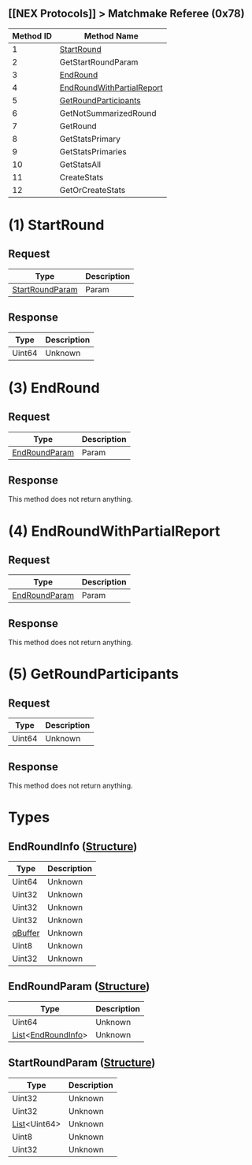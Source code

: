 ## [[NEX Protocols]] > Matchmake Referee (0x78)

| Method ID | Method Name |
| --- | --- |
| 1 | [StartRound](#1-startround) |
| 2 | GetStartRoundParam |
| 3 | [EndRound](#3-endround) |
| 4 | [EndRoundWithPartialReport](#4-endroundwithpartialreport) |
| 5 | [GetRoundParticipants](#5-getroundparticipants) |
| 6 | GetNotSummarizedRound |
| 7 | GetRound |
| 8 | GetStatsPrimary |
| 9 | GetStatsPrimaries |
| 10 | GetStatsAll |
| 11 | CreateStats |
| 12 | GetOrCreateStats |

# (1) StartRound
## Request
| Type | Description |
| --- | --- |
| [StartRoundParam](#startroundparam-structure) | Param |

## Response
| Type | Description |
| --- | --- |
| Uint64 | Unknown |

# (3) EndRound
## Request
| Type | Description |
| --- | --- |
| [EndRoundParam](#endroundparam-structure) | Param |

## Response
This method does not return anything.

# (4) EndRoundWithPartialReport
## Request
| Type | Description |
| --- | --- |
| [EndRoundParam](#endroundparam-structure) | Param |

## Response
This method does not return anything.

# (5) GetRoundParticipants
## Request
| Type | Description |
| --- | --- |
| Uint64 | Unknown |

## Response
This method does not return anything.

# Types
## EndRoundInfo ([Structure])
| Type | Description |
| --- | --- |
| Uint64 | Unknown |
| Uint32 | Unknown |
| Uint32 | Unknown |
| Uint32 | Unknown |
| [qBuffer] | Unknown |
| Uint8 | Unknown |
| Uint32 | Unknown |

## EndRoundParam ([Structure])
| Type | Description |
| --- | --- |
| Uint64 | Unknown |
| [List]&lt;[EndRoundInfo](#endroundinfo-structure)&gt; | Unknown |

## StartRoundParam ([Structure])
| Type | Description |
| --- | --- |
| Uint32 | Unknown |
| Uint32 | Unknown |
| [List]&lt;Uint64&gt; | Unknown |
| Uint8 | Unknown |
| Uint32 | Unknown |

[Result]: NEX-Common-Types#result
[String]: NEX-Common-Types#string
[Buffer]: NEX-Common-Types#buffer
[qBuffer]: NEX-Common-Types#qbuffer
[List]: NEX-Common-Types#list
[Map]: NEX-Common-Types#map
[DateTime]: NEX-Common-Types#datetime
[Structure]: NEX-Common-Types#structure
[Data]: NEX-Common-Types#anydataholder
[PID]: NEX-Common-Types#pid
[ResultRange]: NEX-Common-Types#resultrange-structure
